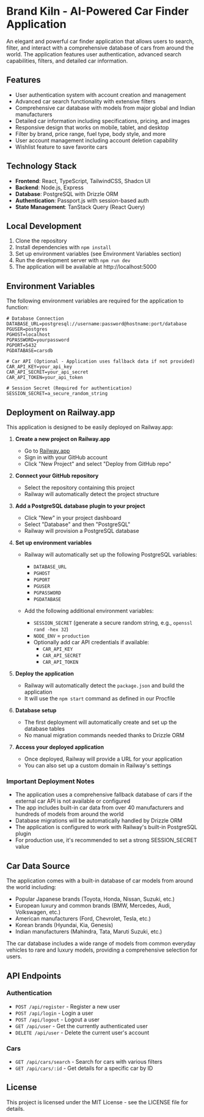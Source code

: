 # Brand Kiln - AI-Powered Car Finder Application

An elegant and powerful car finder application that allows users to search, filter, and interact with a comprehensive database of cars from around the world. The application features user authentication, advanced search capabilities, filters, and detailed car information.

## Features

- User authentication system with account creation and management
- Advanced car search functionality with extensive filters
- Comprehensive car database with models from major global and Indian manufacturers
- Detailed car information including specifications, pricing, and images
- Responsive design that works on mobile, tablet, and desktop
- Filter by brand, price range, fuel type, body style, and more
- User account management including account deletion capability
- Wishlist feature to save favorite cars

## Technology Stack

- **Frontend**: React, TypeScript, TailwindCSS, Shadcn UI
- **Backend**: Node.js, Express
- **Database**: PostgreSQL with Drizzle ORM
- **Authentication**: Passport.js with session-based auth
- **State Management**: TanStack Query (React Query)

## Local Development

1. Clone the repository
2. Install dependencies with `npm install`
3. Set up environment variables (see Environment Variables section)
4. Run the development server with `npm run dev`
5. The application will be available at http://localhost:5000

## Environment Variables

The following environment variables are required for the application to function:

```env
# Database Connection
DATABASE_URL=postgresql://username:password@hostname:port/database
PGUSER=postgres
PGHOST=localhost
PGPASSWORD=yourpassword
PGPORT=5432
PGDATABASE=carsdb

# Car API (Optional - Application uses fallback data if not provided)
CAR_API_KEY=your_api_key
CAR_API_SECRET=your_api_secret
CAR_API_TOKEN=your_api_token

# Session Secret (Required for authentication)
SESSION_SECRET=a_secure_random_string
```

## Deployment on Railway.app

This application is designed to be easily deployed on Railway.app:

1. **Create a new project on Railway.app**
   - Go to [Railway.app](https://railway.app/)
   - Sign in with your GitHub account
   - Click "New Project" and select "Deploy from GitHub repo"

2. **Connect your GitHub repository**
   - Select the repository containing this project
   - Railway will automatically detect the project structure

3. **Add a PostgreSQL database plugin to your project**
   - Click "New" in your project dashboard
   - Select "Database" and then "PostgreSQL"
   - Railway will provision a PostgreSQL database

4. **Set up environment variables**
   - Railway will automatically set up the following PostgreSQL variables:
     - `DATABASE_URL`
     - `PGHOST`
     - `PGPORT`
     - `PGUSER`
     - `PGPASSWORD`
     - `PGDATABASE`
   
   - Add the following additional environment variables:
     - `SESSION_SECRET` (generate a secure random string, e.g., `openssl rand -hex 32`)
     - `NODE_ENV` = `production`
     - Optionally add car API credentials if available:
       - `CAR_API_KEY`
       - `CAR_API_SECRET`
       - `CAR_API_TOKEN`

5. **Deploy the application**
   - Railway will automatically detect the `package.json` and build the application
   - It will use the `npm start` command as defined in our Procfile

6. **Database setup**
   - The first deployment will automatically create and set up the database tables
   - No manual migration commands needed thanks to Drizzle ORM

7. **Access your deployed application**
   - Once deployed, Railway will provide a URL for your application
   - You can also set up a custom domain in Railway's settings

### Important Deployment Notes

- The application uses a comprehensive fallback database of cars if the external car API is not available or configured
- The app includes built-in car data from over 40 manufacturers and hundreds of models from around the world
- Database migrations will be automatically handled by Drizzle ORM
- The application is configured to work with Railway's built-in PostgreSQL plugin
- For production use, it's recommended to set a strong SESSION_SECRET value

## Car Data Source

The application comes with a built-in database of car models from around the world including:

- Popular Japanese brands (Toyota, Honda, Nissan, Suzuki, etc.)
- European luxury and common brands (BMW, Mercedes, Audi, Volkswagen, etc.)
- American manufacturers (Ford, Chevrolet, Tesla, etc.)
- Korean brands (Hyundai, Kia, Genesis)
- Indian manufacturers (Mahindra, Tata, Maruti Suzuki, etc.)

The car database includes a wide range of models from common everyday vehicles to rare and luxury models, providing a comprehensive selection for users.

## API Endpoints

### Authentication
- `POST /api/register` - Register a new user
- `POST /api/login` - Login a user
- `POST /api/logout` - Logout a user
- `GET /api/user` - Get the currently authenticated user
- `DELETE /api/user` - Delete the current user's account

### Cars
- `GET /api/cars/search` - Search for cars with various filters
- `GET /api/cars/:id` - Get details for a specific car by ID

## License

This project is licensed under the MIT License - see the LICENSE file for details.